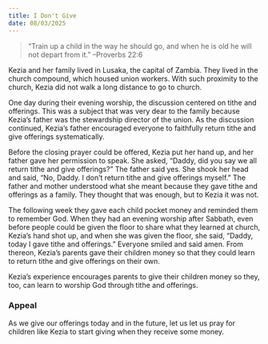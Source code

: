 ```yaml
---
title: I Don't Give
date: 08/03/2025
---
```


> <p></p>
> “Train up a child in the way he should go, and when he is old he will not depart from it.” –Proverbs 22:6

Kezia and her family lived in Lusaka, the capital of Zambia. They lived in the church compound, which housed union workers. With such proximity to the church, Kezia did not walk a long distance to go to church.

One day during their evening worship, the discussion centered on tithe and offerings. This was a subject that was very dear to the family because Kezia’s father was the stewardship director of the union. As the discussion continued, Kezia’s father encouraged everyone to faithfully return tithe and give offerings systematically.

Before the closing prayer could be offered, Kezia put her hand up, and her father gave her permission to speak. She asked, “Daddy, did you say we all return tithe and give offerings?” The father said yes. She shook her head and said, “No, Daddy. I don’t return tithe and give offerings myself.” The father and mother understood what she meant because they gave tithe and offerings as a family. They thought that was enough, but to Kezia it was not.

The following week they gave each child pocket money and reminded them to remember God. When they had an evening worship after Sabbath, even before people could be given the floor to share what they learned at church, Kezia’s hand shot up, and when she was given the floor, she said, “Daddy, today I gave tithe and offerings.” Everyone smiled and said amen. From thereon, Kezia’s parents gave their children money so that they could learn to return tithe and give offerings on their own.

Kezia’s experience encourages parents to give their children money so they, too, can learn to worship God through tithe and offerings.

### Appeal

As we give our offerings today and in the future, let us let us pray for children like Kezia to start giving when they receive some money.